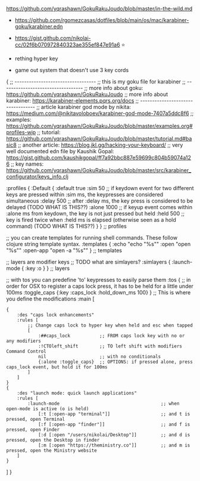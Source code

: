 https://github.com/yqrashawn/GokuRakuJoudo/blob/master/in-the-wild.md
* https://github.com/rgomezcasas/dotfiles/blob/main/os/mac/karabiner-goku/karabiner.edn
* https://gist.github.com/nikolai-cc/02f6b070972840323ae355ef847e91a6 ⭐

* rething hyper key
* game out system that doesn't use 3 key cords




{
;; ----------------------------------
;; this is my goku file for karabiner
;; ----------------------------------
;; more info about goku: https://github.com/yqrashawn/GokuRakuJoudo
;; more info about karabiner: https://karabiner-elements.pqrs.org/docs
;; ----------------------------------
;; article karabiner god mode by nikita: https://medium.com/@nikitavoloboev/karabiner-god-mode-7407a5ddc8f6
;; examples: https://github.com/yqrashawn/GokuRakuJoudo/blob/master/examples.org#profiles-wip
;; tutorial: https://github.com/yqrashawn/GokuRakuJoudo/blob/master/tutorial.md#basic8
;; another article: https://blog.jkl.gg/hacking-your-keyboard/
;; very well documented edn file by Kaushik Gopal: https://gist.github.com/kaushikgopal/ff7a92bbc887e59699c804b59074a126
;; key names: https://github.com/yqrashawn/GokuRakuJoudo/blob/master/src/karabiner_configurator/keys_info.clj

:profiles {
    :Default {
        :default    true
        :sim        50      ;; if keydown event for two different keys are pressed within :sim ms, the keypresses are considered simultaneous
        :delay      500     ;; after :delay ms, the key press is considered to be delayed (TODO WHAT IS THIS??)
        :alone      1000    ;; if keyup event comes within :alone ms from keydown, the key is not just pressed but held
        :held       500     ;; key is fired twice when :held ms is elapsed (otherwise seen as a hold command) (TODO WHAT IS THIS??)
    }
} ;; profiles

;; you can create templates for running shell commands. These follow clojure string template syntax.
:templates {
    :echo "echo \"%s\""
    :open "open \"%s\""
    :open-app "open -a \"%s\""
} ;; templates

;; layers are modifier keys
;; TODO what are simlayers?
:simlayers {
    :launch-mode { :key :o }
} ;; layers

;; with tos you can predefine 'to' keypresses to easily parse them
:tos {
    ;; in order for OSX to register a caps lock press, it has to be held for a little under 100ms
    :toggle_caps {:key :caps_lock :hold_down_ms 100}
}
;; This is where you define the modifications
:main [

    {
        :des "caps lock enhancements"
        :rules [
            ;; Change caps lock to hyper key when held and esc when tapped
            [
                :##caps_lock           ;; FROM caps lock key with no or any modifiers
                :!CTOleft_shift        ;; TO left shift with modifiers Command Control
                nil                    ;; with no conditionals
                {:alone :toggle_caps}  ;; OPTIONS: if pressed alone, press caps_lock event, but hold it for 100ms
            ]
        ]
    }
    {
        :des "launch mode: quick launch applications"
        :rules [
            :launch-mode                                      ;; when open-mode is active (o is held)
                [:t [:open-app "terminal"]]                   ;; and t is pressed, open Terminal
                [:f [:open-app "finder"]]                     ;; and f is pressed, open Finder
                [:d [:open "/users/nikolai/Desktop"]]         ;; and d is pressed, open the Desktop in finder
                [:m [:open "https://theministry.co"]]         ;; and m is pressed, open the Ministry website
        ]
    }
]
}
